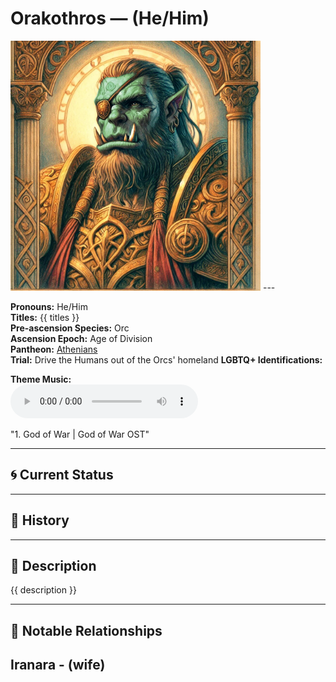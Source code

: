 # Orakothros — (He/Him)

<!-- Optional -->
<img src="Orakothros.jpg" alt="Orakothros" width="400" />
---

**Pronouns:** He/Him  
**Titles:** {{ titles }}  
**Pre-ascension Species:** Orc  
**Ascension Epoch:** Age of Division  
**Pantheon:** [Athenians](../../pantheons/Athenians)  
**Trial:** Drive the Humans out of the Orcs' homeland
**LGBTQ+ Identifications:**   


**Theme Music:**  
<audio controls>
  <source src="Orakothros | 1. God of War | God of War OST.mp4" type="audio/mpeg">
  Your browser does not support the audio element.
</audio>

"1. God of War | God of War OST"

---

## 🌀 Current Status


---

## 📜 History


---

## 🧠 Description
{{ description }}

---

## 🧩 Notable Relationships
Iranara - (wife)
---
